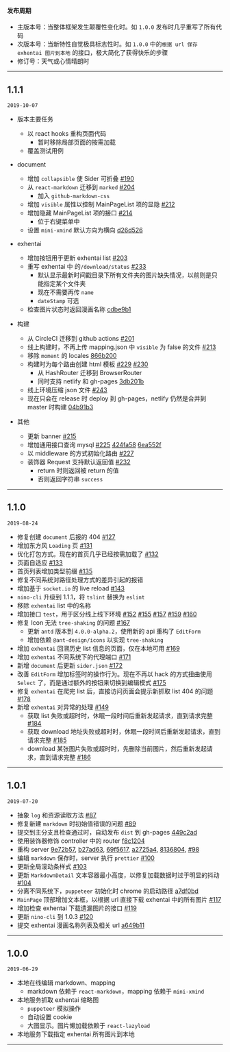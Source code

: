 #### 发布周期

- 主版本号：当整体框架发生颠覆性变化时。如 `1.0.0` 发布时几乎重写了所有代码
- 次版本号：当新特性自觉极具标志性时。如 `1.0.0` 中的`根据 url 保存 exhentai 图片到本地` 的接口，极大简化了获得快乐的步骤
- 修订号：天气或心情晴朗时

---

## 1.1.1

`2019-10-07`

- 版本主要任务

  - 以 react hooks 重构页面代码
    - 暂时移除局部页面的按需加载
  - 覆盖测试用例

- document

  - 增加 `collapsible` 使 Sider 可折叠 [#190](https://github.com/orzyyyy/memo/pull/190)
  - 从 `react-markdown` 迁移到 `marked` [#204](https://github.com/orzyyyy/memo/pull/204)
    - 加入 `github-markdown-css`
  - 增加 `visible` 属性以控制 MainPageList 项的显隐 [#212](https://github.com/orzyyyy/memo/pull/212)
  - 增加隐藏 MainPageList 项的接口 [#214](https://github.com/orzyyyy/memo/pull/214)
    - 位于右键菜单中
  - 设置 `mini-xmind` 默认方向为横向 [d26d526](https://github.com/orzyyyy/memo/commit/d26d5269cd15205960ac6b8c1993d06295dd9948)

- exhentai

  - 增加按钮用于更新 exhentai list [#203](https://github.com/orzyyyy/memo/pull/203)
  - 重写 exhentai 中 的`/download/status` [#233](https://github.com/orzyyyy/memo/pull/233)
    - 默认显示最新时间戳目录下所有文件夹的图片缺失情况，以前则是只能指定某个文件夹
    - 现在不需要再传 `name`
    - `dateStamp` 可选
  - 检查图片状态时返回漫画名称 [cdbe9b1](https://github.com/orzyyyy/memo/commit/cdbe9b18559f67f3a9bfa7c43816bfe78de8fb7c)

- 构建

  - 从 CircleCI 迁移到 github actions [#201](https://github.com/orzyyyy/memo/pull/201)
  - 线上构建时，不再上传 mapping.json 中 `visible` 为 false 的文件 [#213](https://github.com/orzyyyy/memo/pull/213)
  - 移除 `moment` 的 locales [866b200](https://github.com/orzyyyy/memo/commit/866b200c49f634816c99a92a388b1250db4991fa)
  - 构建时为每个路由创建 html 模板 [#229](https://github.com/orzyyyy/memo/pull/229) [#230](https://github.com/orzyyyy/memo/pull/230)
    - 从 HashRouter 迁移到 BrowserRouter
    - 同时支持 netlify 和 gh-pages [3db201b](https://github.com/orzyyyy/memo/commit/3db201b56cab1c5960200b987b55f3eb46a884d4)
  - 线上环境压缩 json 文件 [#243](https://github.com/orzyyyy/memo/pull/243)
  - 现在只会在 release 时 deploy 到 gh-pages，netlify 仍然是合并到 master 时构建 [04b91b3](https://github.com/orzyyyy/memo/commit/04b91b3b39c2f8dbfba0753623a617056fb34f83)

- 其他
  - 更新 banner [#215](https://github.com/orzyyyy/memo/pull/215)
  - 增加通用接口查询 mysql [#225](https://github.com/orzyyyy/memo/pull/225) [424fa58](https://github.com/orzyyyy/memo/commit/424fa5877307f23267dc9ab1022193089e685ec6) [6ea552f](https://github.com/orzyyyy/memo/commit/6ea552fe6f2615c461cca2f28ceee5231477efda)
  - 以 middleware 的方式初始化路由 [#227](https://github.com/orzyyyy/memo/pull/227)
  - 装饰器 Request 支持默认返回值 [#232](https://github.com/orzyyyy/memo/pull/232)
    - return 时则返回被 return 的值
    - 否则返回字符串 `success`

---

## 1.1.0

`2019-08-24`

- 修复创建 `document` 后报的 404 [#127](https://github.com/orzyyyy/memo/pull/127)
- 增加东方风 `Loading` 页 [#131](https://github.com/orzyyyy/memo/pull/131)
- 优化打包方式。现在的首页几乎已经按需加载了 [#132](https://github.com/orzyyyy/memo/pull/132)
- 页面自适应 [#133](https://github.com/orzyyyy/memo/pull/133)
- 首页列表增加类型前缀 [#135](https://github.com/orzyyyy/memo/pull/135)
- 修复不同系统对路径处理方式的差异引起的报错
- 增加基于 `socket.io` 的 live reload [#143](https://github.com/orzyyyy/memo/pull/143)
- `nino-cli` 升级到 1.1.1，将 `tslint` 替换为 `eslint`
- 移除 `exhentai` list 中的名称
- 增加接口 `test`，用于区分线上线下环境 [#152](https://github.com/orzyyyy/memo/pull/152) [#155](https://github.com/orzyyyy/memo/pull/155) [#157](https://github.com/orzyyyy/memo/pull/157) [#159](https://github.com/orzyyyy/memo/pull/159) [#160](https://github.com/orzyyyy/memo/pull/160)
- 修复 Icon 无法 `tree-shaking` 的问题 [#167](https://github.com/orzyyyy/memo/pull/167)
  - 更新 `antd` 版本到 `4.0.0-alpha.2`，使用新的 api 重构了 `EditForm`
  - 增加依赖 `@ant-design/icons` 以实现 `tree-shaking`
- 增加 `exhentai` 回溯历史 list 信息的页面，仅在本地可用 [#169](https://github.com/orzyyyy/memo/pull/169)
- 增加 `exhentai` 不同系统下的代理端口 [#171](https://github.com/orzyyyy/memo/pull/171)
- 新增 `document` 后更新 `sider.json` [#172](https://github.com/orzyyyy/memo/pull/172)
- 改善 `EditForm` 增加标签时的操作行为。现在不再以 hack 的方式扭曲使用 `Select` 了，而是通过额外的按钮来切换到编辑模式 [#175](https://github.com/orzyyyy/memo/pull/175)
- 修复 `exhentai` 在爬完 list 后，直接访问页面会提示新抓取 list 404 的问题 [#178](https://github.com/orzyyyy/memo/pull/178)
- 新增 `exhentai` 对异常的处理 [#149](https://github.com/orzyyyy/memo/issues/149)
  - 获取 list 失败或超时时，休眠一段时间后重新发起请求，直到请求完整 [#184](https://github.com/orzyyyy/memo/pull/184)
  - 获取 download 地址失败或超时时，休眠一段时间后重新发起请求，直到请求完整 [#185](https://github.com/orzyyyy/memo/pull/185)
  - download 某张图片失败或超时时，先删除当前图片，然后重新发起请求，直到请求完整 [#186](https://github.com/orzyyyy/memo/pull/186)

---

## 1.0.1

`2019-07-20`

- 抽象 `log` 和资源读取方法 [#87](https://github.com/orzyyyy/memo/pull/87)
- 修复新建 `markdown` 时初始值错误的问题 [#89](https://github.com/orzyyyy/memo/pull/89/files)
- 提交到主分支且检查通过时，自动发布 `dist` 到 gh-pages [449c2ad](https://github.com/orzyyyy/memo/commit/449c2ad1d5b96d470b5715c716968a52a92ef155)
- 使用装饰器修饰 controller 中的 router [f8c1204](https://github.com/orzyyyy/memo/commit/f8c1204ce0bf004f12055aba232ff61f0597ec28)
- 重构 server [9e72b57](https://github.com/orzyyyy/memo/commit/9e72b57ceaf1996d69d9067f9006fd4fa8f89292), [b27ad63](https://github.com/orzyyyy/memo/commit/b27ad63b7e9bfd65aa5d06292478d3002d6d43b3), [69f5617](https://github.com/orzyyyy/memo/commit/69f5617f99087994b9207f2360af5e846fd0b5b3), [a2725a4](https://github.com/orzyyyy/memo/commit/a2725a4ceeeda5be9b0adfad005d38d4ca24c121), [8136804](https://github.com/orzyyyy/memo/commit/81368046f43c598a705e1bd1811b1fc72d12d790), [#98](https://github.com/orzyyyy/memo/pull/98)
- 编辑 `markdown` 保存时，server 执行 `prettier` [#100](https://github.com/orzyyyy/memo/pull/100)
- 更新全局滚动条样式 [#103](https://github.com/orzyyyy/memo/pull/103)
- 更新 `MarkdownDetail` 文本容器最小高度，以修复加载数据时过于明显的抖动 [#104](https://github.com/orzyyyy/memo/pull/104)
- 分离不同系统下，`puppeteer` 初始化时 chrome 的启动路径 [a7df0bd](https://github.com/orzyyyy/memo/commit/a7df0bdcd00dd79442ab5a85e0ba9fb8e14760da)
- `MainPage` 顶部增加文本框，以根据 url 直接下载 exhentai 中的所有图片 [#117](https://github.com/orzyyyy/memo/pull/117)
- 增加检查 exhentai 下载遗漏图片的接口 [#119](https://github.com/orzyyyy/memo/pull/119)
- 更新 `nino-cli` 到 1.0.3 [#120](https://github.com/orzyyyy/memo/pull/120)
- 提交 exhentai 漫画名称列表及相关 url [a649b11](https://github.com/orzyyyy/memo/commit/a649b112c7f6275b5aab26707def28eec20e7d2b)

---

## 1.0.0

`2019-06-29`

- 本地在线编辑 markdown、mapping
  - markdown 依赖于 `react-markdown`，mapping 依赖于 `mini-xmind`
- 本地服务抓取 exhentai 缩略图
  - `puppeteer` 模拟操作
  - 自动设置 cookie
  - 大图显示。图片懒加载依赖于 `react-lazyload`
- 本地服务下载指定 exhentai 所有图片到本地

---
